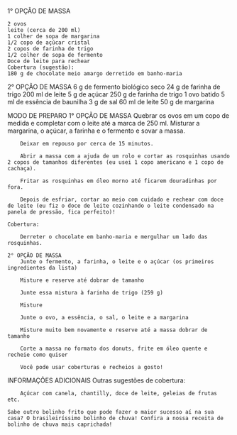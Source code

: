 1° OPÇÃO DE MASSA

    2 ovos
    leite (cerca de 200 ml)
    1 colher de sopa de margarina
    1/2 copo de açúcar cristal
    2 copos de farinha de trigo
    1/2 colher de sopa de fermento
    Doce de leite para rechear
    Cobertura (sugestão):
    180 g de chocolate meio amargo derretido em banho-maria

2° OPÇÃO DE MASSA
    6 g de fermento biológico seco
    24 g de farinha de trigo
    200 ml de leite
    5 g de açúcar
    250 g de farinha de trigo
    1 ovo batido
    5 ml de essência de baunilha
    3 g de sal
    60 ml de leite
    50 g de margarina

MODO DE PREPARO
    1° OPÇÃO DE MASSA
        Quebrar os ovos em um copo de medida e completar com o leite até a marca de 250 ml.
        Misturar a margarina, o açúcar, a farinha e o fermento e sovar a massa.
        
        Deixar em repouso por cerca de 15 minutos.

        Abrir a massa com a ajuda de um rolo e cortar as rosquinhas usando 2 copos de tamanhos diferentes (eu usei 1 copo americano e 1 copo de cachaça).

        Fritar as rosquinhas em óleo morno até ficarem douradinhas por fora.

        Depois de esfriar, cortar ao meio com cuidado e rechear com doce de leite (eu fiz o doce de leite cozinhando o leite condensado na panela de pressão, fica perfeito)!

    Cobertura:

        Derreter o chocolate em banho-maria e mergulhar um lado das rosquinhas.

    2° OPÇÃO DE MASSA
        Junte o fermento, a farinha, o leite e o açúcar (os primeiros ingredientes da lista)

        Misture e reserve até dobrar de tamanho

        Junte essa mistura à farinha de trigo (259 g)

        Misture

        Junte o ovo, a essência, o sal, o leite e a margarina

        Misture muito bem novamente e reserve até a massa dobrar de tamanho

        Corte a massa no formato dos donuts, frite em óleo quente e recheie como quiser

        Você pode usar coberturas e recheios a gosto!

INFORMAÇÕES ADICIONAIS
    Outras sugestões de cobertura:

        Açúcar com canela, chantilly, doce de leite, geleias de frutas etc.

    Sabe outro bolinho frito que pode fazer o maior sucesso aí na sua casa? O brasileiríssimo bolinho de chuva! Confira a nossa receita de bolinho de chuva mais caprichada!
